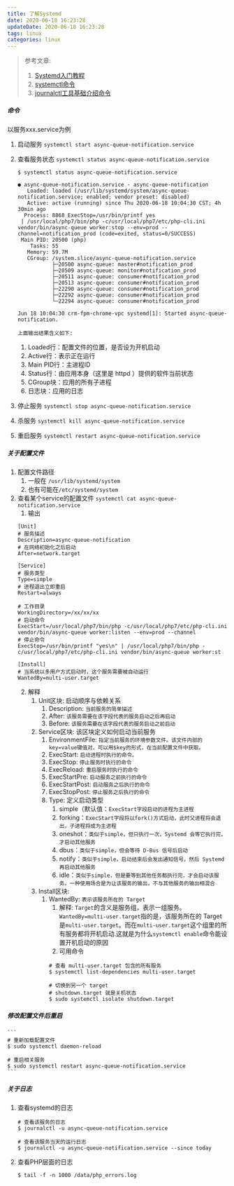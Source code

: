 ```yaml
---
title: 了解Systemd
date: 2020-06-18 16:23:28
updateDate: 2020-06-18 16:23:28
tags: linux
categories: linux
---
```

> 参考文章:
> 1. [Systemd入门教程](https://www.ruanyifeng.com/blog/2016/03/systemd-tutorial-part-two.html)
> 2. [systemctl命令](https://man.linuxde.net/systemctl)
> 3. [journalctl工具基础介绍命令](https://man.linuxde.net/journalctl%e5%b7%a5%e5%85%b7%e5%9f%ba%e7%a1%80%e4%bb%8b%e7%bb%8d)

<!--more-->

##### 命令
以服务xxx.service为例

1. 启动服务 `systemctl start async-queue-notification.service`
2. 查看服务状态 `systemctl status async-queue-notification.service`
    ```
    $ systemctl status async-queue-notification.service
    
    ● async-queue-notification.service - async-queue-notification
       Loaded: loaded (/usr/lib/systemd/system/async-queue-notification.service; enabled; vendor preset: disabled)
       Active: active (running) since Thu 2020-06-18 10:04:30 CST; 4h 30min ago
      Process: 8868 ExecStop=/usr/bin/printf yes
     | /usr/local/php7/bin/php -c/usr/local/php7/etc/php-cli.ini vendor/bin/async-queue worker:stop --env=prod --channel=notification_prod (code=exited, status=0/SUCCESS)
     Main PID: 20500 (php)
        Tasks: 55
       Memory: 59.7M
       CGroup: /system.slice/async-queue-notification.service
               ├─20500 async-queue: master#notification_prod
               ├─20509 async-queue: monitor#notification_prod
               ├─20511 async-queue: consumer#notification_prod
               ├─20513 async-queue: consumer#notification_prod
               ├─22290 async-queue: consumer#notification_prod
               ├─22292 async-queue: consumer#notification_prod
               └─22294 async-queue: consumer#notification_prod
    
    Jun 18 10:04:30 crm-fpm-chrome-vpc systemd[1]: Started async-queue-notification.
    
    上面输出结果含义如下:
    ```

    1. Loaded行：配置文件的位置，是否设为开机启动
    2. Active行：表示正在运行
    3. Main PID行：主进程ID
    4. Status行：由应用本身（这里是 httpd ）提供的软件当前状态
    5. CGroup块：应用的所有子进程
    6. 日志块：应用的日志
3. 停止服务 `systemctl stop async-queue-notification.service`
4. 杀服务 `systemctl kill async-queue-notification.service`
5. 重启服务 `systemctl restart async-queue-notification.service`

##### 关于配置文件
1. 配置文件路径
    1. 一般在 `/usr/lib/systemd/system`
    2. 也有可能在`/etc/systemd/system`
2. 查看某个service的配置文件 `systemctl cat async-queue-notification.service`
    1. 输出
    ```
    [Unit]
    # 服务描述
    Description=async-queue-notification
    # 在网络初始化之后启动
    After=network.target
    
    [Service]
    # 服务类型
    Type=simple
    # 进程退出立即重启
    Restart=always
    
    # 工作目录
    WorkingDirectory=/xx/xx/xx
    # 启动命令
    ExecStart=/usr/local/php7/bin/php -c/usr/local/php7/etc/php-cli.ini vendor/bin/async-queue worker:listen --env=prod --channel
    # 停止命令
    ExecStop=/usr/bin/printf "yes\n" | /usr/local/php7/bin/php -c/usr/local/php7/etc/php-cli.ini vendor/bin/async-queue worker:st
    
    [Install]
    # 当系统以多用户方式启动时，这个服务需要被自动运行
    WantedBy=multi-user.target
    ```
    2. 解释
        1. Unit区块: 启动顺序与依赖关系
            1. Description: `当前服务的简单描述`
            2. After: `该服务需要在该字段代表的服务启动之后再启动`
            3. Before: `该服务需要在该字段代表的服务启动之前启动`
        2. Service区块: 该区块定义如何启动当前服务
            1. EnvironmentFile: `指定当前服务的环境参数文件。该文件内部的key=value键值对，可以用$key的形式，在当前配置文件中获取。`
            2. ExecStart: `启动进程时执行的命令。`
            3. ExecStop: `停止服务时执行的命令`
            4. ExecReload: `重启服务时执行的命令`
            5. ExecStartPre: `启动服务之前执行的命令`
            6. ExecStartPost: `启动服务之后执行的命令`
            7. ExecStopPost: `停止服务之后执行的命令`
            8. Type: 定义启动类型
                1. simple（默认值：`ExecStart字段启动的进程为主进程`
                2. forking：`ExecStart字段将以fork()方式启动，此时父进程将会退出，子进程将成为主进程`
                3. oneshot：`类似于simple，但只执行一次，Systemd 会等它执行完，才启动其他服务`
                4. dbus：`类似于simple，但会等待 D-Bus 信号后启动`
                5. notify：`类似于simple，启动结束后会发出通知信号，然后 Systemd 再启动其他服务`
                6. idle：`类似于simple，但是要等到其他任务都执行完，才会启动该服务。一种使用场合是为让该服务的输出，不与其他服务的输出相混合`
        3. Install区块: 
            1. WantedBy: `表示该服务所在的 Target`
                1. 解释: `Target`的含义是服务组，表示一组服务。`WantedBy=multi-user.target`指的是，该服务所在的 Target 是`multi-user.target`。而在`multi-user.target`这个组里的所有服务都将开机启动.这就是为什么`systemctl enable`命令能设置开机启动的原因
                2. 可用命令
                ```
                # 查看 multi-user.target 包含的所有服务
                $ systemctl list-dependencies multi-user.target
                
                # 切换到另一个 target
                # shutdown.target 就是关机状态
                $ sudo systemctl isolate shutdown.target
                ```
##### 修改配置文件后重启
    ```
    # 重新加载配置文件
    $ sudo systemctl daemon-reload
    
    # 重启相关服务
    $ sudo systemctl restart async-queue-notification.service
    ```

##### 关于日志
1. 查看systemd的日志
    ```
    # 查看该服务的日志
    $ journalctl -u async-queue-notification.service
    
    # 查看该服务当天的运行日志
    $ journalctl -u async-queue-notification.service --since today
    ```
2. 查看PHP层面的日志
    ```
    $ tail -f -n 1000 /data/php_errors.log
    ```